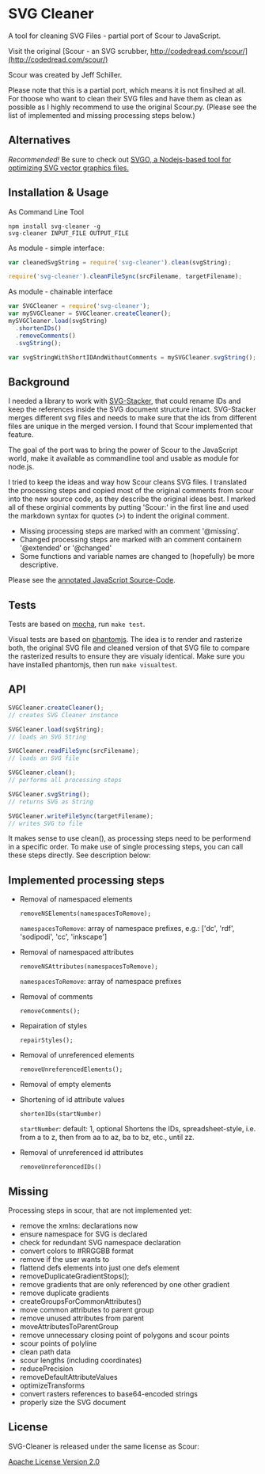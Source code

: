SVG Cleaner
===========

A tool for cleaning SVG Files - partial port of Scour to JavaScript.

Visit the original [Scour - an SVG scrubber, http://codedread.com/scour/](http://codedread.com/scour/)

Scour was created by Jeff Schiller.

Please note that this is a partial port, which means it is not finsihed at all.
For thoose who want to clean their SVG files and have them as clean as possible
as I highly recommend to use the original Scour.py.
(Please see the list of implemented and missing processing steps below.)

Alternatives
-----------

*Recommended!* Be sure to check out [SVGO, a Nodejs-based tool for optimizing SVG vector graphics files.](https://github.com/svg/svgo)

Installation & Usage
-----------

As Command Line Tool
```
npm install svg-cleaner -g
svg-cleaner INPUT_FILE OUTPUT_FILE
```

As module - simple interface:
```js
var cleanedSvgString = require('svg-cleaner').clean(svgString);
```

```js
require('svg-cleaner').cleanFileSync(srcFilename, targetFilename);
```

As module - chainable interface
```js
var SVGCleaner = require('svg-cleaner');
var mySVGCleaner = SVGCleaner.createCleaner();
mySVGCleaner.load(svgString)
  .shortenIDs()
  .removeComments()
  .svgString();

var svgStringWithShortIDAndWithoutComments = mySVGCleaner.svgString();
```

Background
--
I needed a library to work with [SVG-Stacker](http://github.com/preciousforever/SVG-Stacker),
that could rename IDs and keep the references inside the SVG document structure intact.
SVG-Stacker merges different svg files and needs to make sure that the ids from different
files are unique in the merged version. I found that Scour implemented that feature.

The goal of the port was to bring the power of Scour to the JavaScript world, make it
available as commandline tool and usable as module for node.js.

I tried to keep the ideas and way how Scour cleans SVG files. I translated the processing steps
and copied most of the original comments from scour into the new source code, as they describe
the original ideas best. I marked all of these orginial comments by putting 'Scour:' in the first
line and used the markdown syntax for quotes (>) to indent the original comment. 

- Missing processing steps are marked with an comment '@missing'.
- Changed processing steps are marked with an comment containern '@extended' or '@changed'
- Some functions and variable names are changed to (hopefully) be more descriptive.

Please see the [annotated JavaScript Source-Code](http://preciousforever.github.com/SVG-Cleaner/docs/svg-cleaner.html).

Tests
--
Tests are based on [mocha](http://visionmedia.github.com/mocha/), run `make test`.

Visual tests are based on [phantomjs](http://phantomjs.org/). The idea is to render and rasterize
both, the original SVG file and cleaned version of that SVG file to compare the rasterized results
to ensure they are visualy identical.
Make sure you have installed phantomjs, then run `make visualtest`.

API
--
```js
SVGCleaner.createCleaner();
// creates SVG Cleaner instance

SVGCleaner.load(svgString);
// loads an SVG String

SVGCleaner.readFileSync(srcFilename);
// loads an SVG file

SVGCleaner.clean();
// performs all processing steps

SVGCleaner.svgString();
// returns SVG as String

SVGCleaner.writeFileSync(targetFilename);
// writes SVG to file
```

It makes sense to use clean(), as processing steps need to be performend in a specific order. To make
use of single processing steps, you can call these steps directly.
See description below:

Implemented processing steps
--
* Removal of namespaced elements

  ```
  removeNSElements(namespacesToRemove);
  ```
  
  `namespacesToRemove`: array of namespace prefixes, e.g.: ['dc', 'rdf', 'sodipodi', 'cc', 'inkscape']
* Removal of namespaced attributes

  ```
  removeNSAttributes(namespacesToRemove);
  ```

  `namespacesToRemove`: array of namespace prefixes
* Removal of comments
  ```
  removeComments();
  ```
* Repairation of styles
  ```
  repairStyles();
  ```
* Removal of unreferenced elements
  ```
  removeUnreferencedElements();
  ```
* Removal of empty elements
* Shortening of id attribute values
  ```
  shortenIDs(startNumber)
  ```
  `startNumber`: default: 1, optional
  Shortens the IDs, spreadsheet-style, i.e. from a to z, then from aa to az, ba to bz, etc., until zz.
* Removal of unreferenced id attributes
  ```
  removeUnreferencedIDs()
  ```

Missing
--
Processing steps in scour, that are not implemented yet:

* remove the xmlns: declarations now
* ensure namespace for SVG is declared
* check for redundant SVG namespace declaration
* convert colors to #RRGGBB format
* remove <metadata> if the user wants to
* flattend defs elements into just one defs element
* removeDuplicateGradientStops();
* remove gradients that are only referenced by one other gradient
* remove duplicate gradients
* createGroupsForCommonAttributes()
* move common attributes to parent group
* remove unused attributes from parent
* moveAttributesToParentGroup
* remove unnecessary closing point of polygons and scour points
* scour points of polyline
* clean path data
* scour lengths (including coordinates)
* reducePrecision
* removeDefaultAttributeValues
* optimizeTransforms
* convert rasters references to base64-encoded strings
* properly size the SVG document

License
--
SVG-Cleaner is released under the same license as Scour:

[Apache License Version 2.0](SVG-Cleaner/blob/master/LICENSE)
